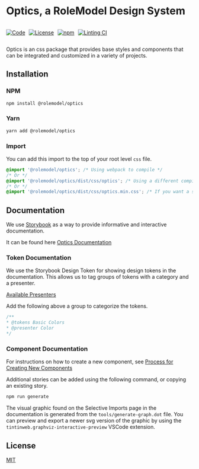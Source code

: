 # Optics, a RoleModel Design System

<div style='display: flex; gap: 10px;'>

[![Code](https://img.shields.io/badge/GitHub-Code-232323.svg?logo=github&logoColor=white)](https://github.com/RoleModel/optics)

[![License](https://img.shields.io/badge/license-MIT-232323.svg)](https://github.com/RoleModel/optics/blob/main/LICENSE)

[![npm](https://img.shields.io/npm/dw/@rolemodel/optics?label=npm)](https://www.npmjs.com/package/@rolemodel/optics)

[![Linting CI](https://github.com/RoleModel/optics/actions/workflows/linting.yml/badge.svg)](https://github.com/RoleModel/optics/actions/workflows/linting.yml)

</div>

Optics is an css package that provides base styles and components that can be integrated and customized in a variety of projects.

## Installation

### NPM

```sh
npm install @rolemodel/optics
```

### Yarn

```sh
yarn add @rolemodel/optics
```

### Import

You can add this import to the top of your root level `css` file.

```css
@import '@rolemodel/optics'; /* Using webpack to compile */
/* Or */
@import '@rolemodel/optics/dist/css/optics'; /* Using a different compiler or no compiler */
/* Or */
@import '@rolemodel/optics/dist/css/optics.min.css'; /* If you want a single file with all the styles in it. */
```

## Documentation

We use [Storybook](https://storybook.js.org/docs/html/get-started/introduction) as a way to provide informative and interactive documentation.

It can be found here [Optics Documentation](https://docs.optics.rolemodel.design/)

### Token Documentation

We use the Storybook Design Token for showing design tokens in the documentation. This allows us to tag groups of tokens with a category and a presenter.

[Available Presenters](https://github.com/UX-and-I/storybook-design-token#available-presenters)

Add the following above a group to categorize the tokens.

```css
/**
* @tokens Basic Colors
* @presenter Color
*/
```

### Component Documentation

For instructions on how to create a new component, see [Process for Creating New Components](./NEW_COMPONENT.md)

Additional stories can be added using the following command, or copying an existing story.

```sh
npm run generate
```

The visual graphic found on the Selective Imports page in the documentation is generated from the `tools/generate-graph.dot` file. You can preview and export a newer svg version of the graphic by using the `tintinweb.graphviz-interactive-preview` VSCode extension.

## License

[MIT](LICENSE)
